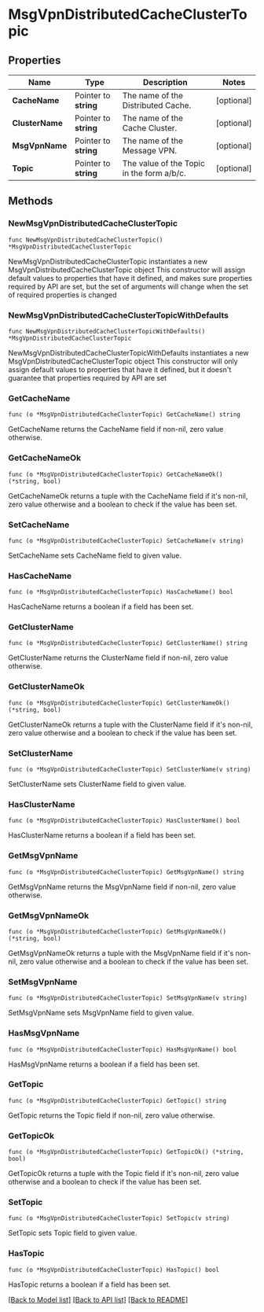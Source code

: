 # MsgVpnDistributedCacheClusterTopic

## Properties

Name | Type | Description | Notes
------------ | ------------- | ------------- | -------------
**CacheName** | Pointer to **string** | The name of the Distributed Cache. | [optional] 
**ClusterName** | Pointer to **string** | The name of the Cache Cluster. | [optional] 
**MsgVpnName** | Pointer to **string** | The name of the Message VPN. | [optional] 
**Topic** | Pointer to **string** | The value of the Topic in the form a/b/c. | [optional] 

## Methods

### NewMsgVpnDistributedCacheClusterTopic

`func NewMsgVpnDistributedCacheClusterTopic() *MsgVpnDistributedCacheClusterTopic`

NewMsgVpnDistributedCacheClusterTopic instantiates a new MsgVpnDistributedCacheClusterTopic object
This constructor will assign default values to properties that have it defined,
and makes sure properties required by API are set, but the set of arguments
will change when the set of required properties is changed

### NewMsgVpnDistributedCacheClusterTopicWithDefaults

`func NewMsgVpnDistributedCacheClusterTopicWithDefaults() *MsgVpnDistributedCacheClusterTopic`

NewMsgVpnDistributedCacheClusterTopicWithDefaults instantiates a new MsgVpnDistributedCacheClusterTopic object
This constructor will only assign default values to properties that have it defined,
but it doesn't guarantee that properties required by API are set

### GetCacheName

`func (o *MsgVpnDistributedCacheClusterTopic) GetCacheName() string`

GetCacheName returns the CacheName field if non-nil, zero value otherwise.

### GetCacheNameOk

`func (o *MsgVpnDistributedCacheClusterTopic) GetCacheNameOk() (*string, bool)`

GetCacheNameOk returns a tuple with the CacheName field if it's non-nil, zero value otherwise
and a boolean to check if the value has been set.

### SetCacheName

`func (o *MsgVpnDistributedCacheClusterTopic) SetCacheName(v string)`

SetCacheName sets CacheName field to given value.

### HasCacheName

`func (o *MsgVpnDistributedCacheClusterTopic) HasCacheName() bool`

HasCacheName returns a boolean if a field has been set.

### GetClusterName

`func (o *MsgVpnDistributedCacheClusterTopic) GetClusterName() string`

GetClusterName returns the ClusterName field if non-nil, zero value otherwise.

### GetClusterNameOk

`func (o *MsgVpnDistributedCacheClusterTopic) GetClusterNameOk() (*string, bool)`

GetClusterNameOk returns a tuple with the ClusterName field if it's non-nil, zero value otherwise
and a boolean to check if the value has been set.

### SetClusterName

`func (o *MsgVpnDistributedCacheClusterTopic) SetClusterName(v string)`

SetClusterName sets ClusterName field to given value.

### HasClusterName

`func (o *MsgVpnDistributedCacheClusterTopic) HasClusterName() bool`

HasClusterName returns a boolean if a field has been set.

### GetMsgVpnName

`func (o *MsgVpnDistributedCacheClusterTopic) GetMsgVpnName() string`

GetMsgVpnName returns the MsgVpnName field if non-nil, zero value otherwise.

### GetMsgVpnNameOk

`func (o *MsgVpnDistributedCacheClusterTopic) GetMsgVpnNameOk() (*string, bool)`

GetMsgVpnNameOk returns a tuple with the MsgVpnName field if it's non-nil, zero value otherwise
and a boolean to check if the value has been set.

### SetMsgVpnName

`func (o *MsgVpnDistributedCacheClusterTopic) SetMsgVpnName(v string)`

SetMsgVpnName sets MsgVpnName field to given value.

### HasMsgVpnName

`func (o *MsgVpnDistributedCacheClusterTopic) HasMsgVpnName() bool`

HasMsgVpnName returns a boolean if a field has been set.

### GetTopic

`func (o *MsgVpnDistributedCacheClusterTopic) GetTopic() string`

GetTopic returns the Topic field if non-nil, zero value otherwise.

### GetTopicOk

`func (o *MsgVpnDistributedCacheClusterTopic) GetTopicOk() (*string, bool)`

GetTopicOk returns a tuple with the Topic field if it's non-nil, zero value otherwise
and a boolean to check if the value has been set.

### SetTopic

`func (o *MsgVpnDistributedCacheClusterTopic) SetTopic(v string)`

SetTopic sets Topic field to given value.

### HasTopic

`func (o *MsgVpnDistributedCacheClusterTopic) HasTopic() bool`

HasTopic returns a boolean if a field has been set.


[[Back to Model list]](../README.md#documentation-for-models) [[Back to API list]](../README.md#documentation-for-api-endpoints) [[Back to README]](../README.md)


